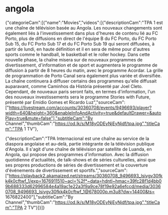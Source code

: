 # angola
{"categorieCam":[{"name":"Movies","videos":[{"descriptionCam":"TPA 1 est une chaîne de télévision basée au Angola. Les nouveaux changements sont également liés à l'investissement dans plus d'heures de contenu lié au FC Porto, plus de diffusions en direct de l'équipe B du FC Porto, du FC Porto Sub 15, du FC Porto Sub 17 et du FC Porto Sub 19 qui seront diffusées, à partir de lundi, en haute définition et il en sera de même pour d'autres sports comme le handball, le basketball et le roller hockey. Dans cette nouvelle phase, la chaîne misera sur de nouveaux programmes de divertissement, d'information et de sport et augmentera le programme de diffusion à partir de 8 heures du matin, avec le programme Acordar. La grille de programmation de Porto Canal sera également plus variée et diversifiée. La chaîne continuera à diffuser certains des programmes qu'elle diffusait auparavant, comme Caminhos da História présenté par Joel Cleto. Cependant, de nouveaux paris seront faits, en termes d'information, l'un des nouveaux investissements sera le programme Stories with Future, présenté par Emídio Gomes et Ricardo Luz","sourceCam":["https://livestream.com/accounts/30360708/events/9496693/player?width=640&height=360&enableInfoAndActivity=true&defaultDrawer=&autoPlay=true&mute=false"],"subtitleCam":"By Channel","thumbCam":"https://od.lk/s/M18yODEyNjEyNjdf/tpa.jpg","titleCam":"TPA 1 TV"},

{"descriptionCam":"TPA Internacional est une chaîne au service de la diaspora angolaise et au-delà, partie intégrante de la télévision publique d'Angola. Il s'agit d'une chaîne de télévision par satellite de Luanda, en Angola, qui propose des programmes d'information. Avec la diffusion quotidienne d'actualités, de talk-shows et de séries culturelles, ainsi que ses propres productions de séries de divertissement et la couverture d'événements de divertissement et sportifs.","sourceCam":["https://playback2.akamaized.net/streams/30360708_9496693_lsivgv30fkk4k0cftwf_1/exp=1676911510~acl=%2f*~data=hdntl~hmac=39fc28f1d4bb09b688333d62996584e4a19ac1e22a3f9a9ce78f19e92a6efccd/media/30360708_9496693_lsivgv30fkk4k0cftwf_1@678000p.m3u8?dw=14400&ts= 1676822400"],"subtitleCam":"By Channel","thumbCam":"https://od.lk/s/M18yODEyNjEyNjdf/tpa.jpg","titleCam":"TPA 2 TV"}]}]}
